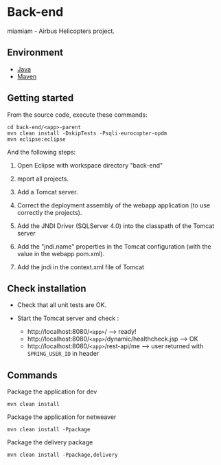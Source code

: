 # Back-end

miamiam - Airbus Helicopters project.

## Environment

-   [Java](http://www.java.com)
-   [Maven](http://maven.apache.org/)

## Getting started

From the source code, execute these commands:

    cd back-end/<app>-parent
	mvn clean install -DskipTests -Psqli-eurocopter-opdm
    mvn eclipse:eclipse


And the following steps:

1. Open Eclipse with workspace directory "back-end"

2. mport all projects.

3. Add a Tomcat server.

4. Correct the deployment assembly of the webapp application (to use correctly the projects).

5. Add the JNDI Driver (SQLServer 4.0) into the classpath of the Tomcat server

6. Add the "jndi.name" properties in the Tomcat configuration (with the value in the webapp pom.xml).

7. Add the jndi in the context.xml file of Tomcat

## Check installation


- Check that all unit tests are OK.

- Start the Tomcat server and check :
	- http://localhost:8080/`<app>`/ --> ready!
	- http://localhost:8080/`<app>`/dynamic/healthcheck.jsp --> OK
	- http://localhost:8080/`<app>`/rest-api/me --> user returned with `SPRING_USER_ID` in header


## Commands

Package the application for dev

	mvn clean install

Package the application for netweaver

	mvn clean install -Ppackage

Package the delivery package

	mvn clean install -Ppackage,delivery